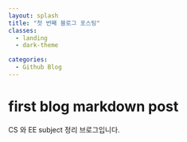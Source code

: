 ```yaml
---
layout: splash
title: "첫 번째 블로그 포스팅"
classes:
  - landing
  - dark-theme

categories:
  - Github Blog
---
```


# first blog markdown post

CS 와 EE subject 정리 브로그입니다.
